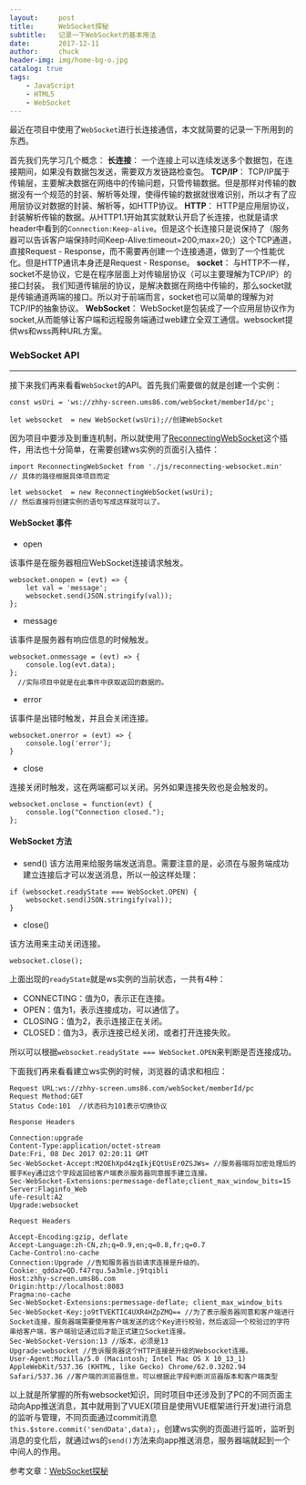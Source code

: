 ```yaml
---
layout:     post                   
title:      WebSocket探秘              
subtitle:   记录一下WebSocket的基本用法
date:       2017-12-11
author:     chuck
header-img: img/home-bg-o.jpg
catalog: true                      
tags:                               
    - JavaScript
    - HTML5
    - WebSocket
---
```



最近在项目中使用了`WebSocket`进行长连接通信，本文就简要的记录一下所用到的东西。

首先我们先学习几个概念：
**长连接**：
一个连接上可以连续发送多个数据包，在连接期间，如果没有数据包发送，需要双方发链路检查包。
**TCP/IP**：
TCP/IP属于传输层，主要解决数据在网络中的传输问题，只管传输数据。但是那样对传输的数据没有一个规范的封装、解析等处理，使得传输的数据就很难识别，所以才有了应用层协议对数据的封装、解析等，如HTTP协议。
**HTTP**：
HTTP是应用层协议，封装解析传输的数据。从HTTP1.1开始其实就默认开启了长连接，也就是请求header中看到的`Connection:Keep-alive`。但是这个长连接只是说保持了（服务器可以告诉客户端保持时间Keep-Alive:timeout=200;max=20;）这个TCP通道，直接Request - Response，而不需要再创建一个连接通道，做到了一个性能优化。但是HTTP通讯本身还是Request - Response。
**socket**：
与HTTP不一样，socket不是协议，它是在程序层面上对传输层协议（可以主要理解为TCP/IP）的接口封装。
我们知道传输层的协议，是解决数据在网络中传输的，那么socket就是传输通道两端的接口。所以对于前端而言，socket也可以简单的理解为对TCP/IP的抽象协议。
**WebSocket**：
WebSocket是包装成了一个应用层协议作为socket,从而能够让客户端和远程服务端通过web建立全双工通信。websocket提供ws和wss两种URL方案。

### WebSocket API

-------
接下来我们再来看看`WebSocket`的API。首先我们需要做的就是创建一个实例：

```
const wsUri = 'ws://zhhy-screen.ums86.com/webSocket/memberId/pc';

let websocket  = new WebSocket(wsUri);//创建WebSocket
```
因为项目中要涉及到重连机制，所以就使用了[ReconnectingWebSocket](https://github.com/joewalnes/reconnecting-websocket)这个插件，用法也十分简单，在需要创建ws实例的页面引入插件：

```
import ReconnectingWebSocket from './js/reconnecting-websocket.min'
// 具体的路径根据具体项目而定

let websocket  = new ReconnectingWebSocket(wsUri);
// 然后直接将创建实例的语句写成这样就可以了。
```
#### WebSocket 事件

* open

该事件是在服务器相应WebSocket连接请求触发。

```
websocket.onopen = (evt) => {
    let val = 'message';
    websocket.send(JSON.stringify(val));
};
```

* message

该事件是服务器有响应信息的时候触发。

```
websocket.onmessage = (evt) => {
    console.log(evt.data);
};
  //实际项目中就是在此事件中获取返回的数据的。
```

* error

该事件是出错时触发，并且会关闭连接。

```
websocket.onerror = (evt) => {
  	console.log('error');  	 
}
```

* close

连接关闭时触发，这在两端都可以关闭。另外如果连接失败也是会触发的。

```
websocket.onclose = function(evt) {
    console.log("Connection closed.");
};  
```
#### WebSocket 方法

* send()
该方法用来给服务端发送消息。需要注意的是，必须在与服务端成功建立连接后才可以发送消息，所以一般这样处理：

```
if (websocket.readyState === WebSocket.OPEN) {
    websocket.send(JSON.stringify(val));
}
```

* close()

该方法用来主动关闭连接。


```
websocket.close();
```

 上面出现的`readyState`就是ws实例的当前状态，一共有4种：
 
*  CONNECTING：值为0，表示正在连接。
*  OPEN：值为1，表示连接成功，可以通信了。
*  CLOSING：值为2，表示连接正在关闭。
*  CLOSED：值为3，表示连接已经关闭，或者打开连接失败。

所以可以根据`websocket.readyState === WebSocket.OPEN`来判断是否连接成功。

下面我们再来看看建立ws实例的时候，浏览器的请求和相应：

```
Request URL:ws://zhhy-screen.ums86.com/webSocket/memberId/pc
Request Method:GET
Status Code:101  //状态码为101表示切换协议

Response Headers

Connection:upgrade
Content-Type:application/octet-stream
Date:Fri, 08 Dec 2017 02:20:11 GMT
Sec-WebSocket-Accept:M2OEhXpd4zqIkjEQtUsEr0ZSJWs= //服务器端将加密处理后的握手Key通过这个字段返回给客户端表示服务器同意握手建立连接。
Sec-WebSocket-Extensions:permessage-deflate;client_max_window_bits=15
Server:Flaginfo_Web
ufe-result:A2
Upgrade:websocket

Request Headers

Accept-Encoding:gzip, deflate
Accept-Language:zh-CN,zh;q=0.9,en;q=0.8,fr;q=0.7
Cache-Control:no-cache
Connection:Upgrade //告知服务器当前请求连接是升级的。
Cookie:_qddaz=QD.f47rqu.5a3mle.j9tqibli
Host:zhhy-screen.ums86.com
Origin:http://localhost:8083
Pragma:no-cache
Sec-WebSocket-Extensions:permessage-deflate; client_max_window_bits
Sec-WebSocket-Key:jo9tTVEKTIC4UXR4HZpZMQ== //为了表示服务器同意和客户端进行Socket连接，服务器端需要使用客户端发送的这个Key进行校验，然后返回一个校验过的字符串给客户端，客户端验证通过后才能正式建立Socket连接。
Sec-WebSocket-Version:13 //版本，必须是13
Upgrade:websocket //告诉服务器这个HTTP连接是升级的Websocket连接。
User-Agent:Mozilla/5.0 (Macintosh; Intel Mac OS X 10_13_1) AppleWebKit/537.36 (KHTML, like Gecko) Chrome/62.0.3202.94 Safari/537.36 //客户端的浏览器信息，可以根据此字段判断浏览器版本和客户端类型
```

以上就是所掌握的所有websocket知识，同时项目中还涉及到了PC的不同页面主动向App推送消息，其中就用到了VUEX(项目是使用VUE框架进行开发)进行消息的监听与管理，不同页面通过commit消息`this.$store.commit('sendData',data);`，创建ws实例的页面进行监听，监听到消息的变化后，就通过ws的`send()`方法来向app推送消息，服务器端就起到一个中间人的作用。

参考文章：[WebSocket探秘](https://juejin.im/post/5a1bdf676fb9a045055dd99d)










